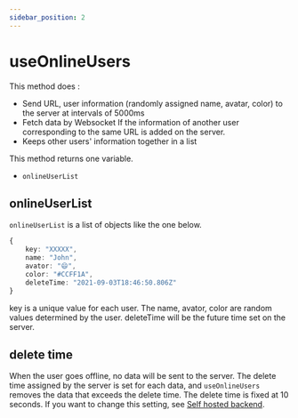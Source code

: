 ```yaml
---
sidebar_position: 2
---
```


# useOnlineUsers
This method does :

* Send URL, user information (randomly assigned name, avatar, color) to the server at intervals of 5000ms
* Fetch data by Websocket If the information of another user corresponding to the same URL is added on the server.
* Keeps other users' information together in a list

This method returns one variable.
* `onlineUserList`

## onlineUserList
`onlineUserList` is a list of objects like the one below.

```ts
{
    key: "XXXXX",
    name: "John",
    avator: "😄",
    color: "#CCFF1A",
    deleteTime: "2021-09-03T18:46:50.806Z"
}
```

key is a unique value for each user.
The name, avator, color are random values determined by the user.
deleteTime will be the future time set on the server.

## delete time

When the user goes offline, no data will be sent to the server.
The delete time assigned by the server is set for each data, and `useOnlineUsers` removes the data that exceeds the delete time.
The delete time is fixed at 10 seconds.
If you want to change this setting, see [Self hosted backend](/docs/how-it-works/self-backend).